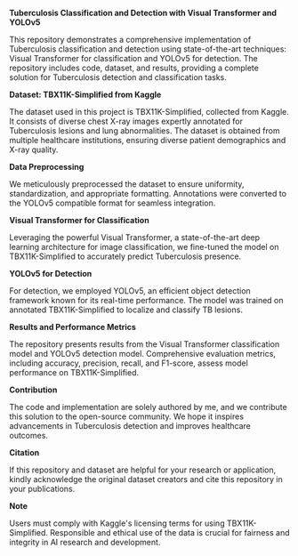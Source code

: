 <b>Tuberculosis Classification and Detection with Visual Transformer and YOLOv5</b>

This repository demonstrates a comprehensive implementation of Tuberculosis classification and detection using state-of-the-art techniques: Visual Transformer for classification and YOLOv5 for detection. The repository includes code, dataset, and results, providing a complete solution for Tuberculosis detection and classification tasks.

<b>Dataset: TBX11K-Simplified from Kaggle</b>

The dataset used in this project is TBX11K-Simplified, collected from Kaggle. It consists of diverse chest X-ray images expertly annotated for Tuberculosis lesions and lung abnormalities. The dataset is obtained from multiple healthcare institutions, ensuring diverse patient demographics and X-ray quality.

<b>Data Preprocessing</b>

We meticulously preprocessed the dataset to ensure uniformity, standardization, and appropriate formatting. Annotations were converted to the YOLOv5 compatible format for seamless integration.

<b>Visual Transformer for Classification</b>

Leveraging the powerful Visual Transformer, a state-of-the-art deep learning architecture for image classification, we fine-tuned the model on TBX11K-Simplified to accurately predict Tuberculosis presence.

<b>YOLOv5 for Detection</b>

For detection, we employed YOLOv5, an efficient object detection framework known for its real-time performance. The model was trained on annotated TBX11K-Simplified to localize and classify TB lesions.

<b>Results and Performance Metrics</b>

The repository presents results from the Visual Transformer classification model and YOLOv5 detection model. Comprehensive evaluation metrics, including accuracy, precision, recall, and F1-score, assess model performance on TBX11K-Simplified.

<b>Contribution</b>

The code and implementation are solely authored by me, and we contribute this solution to the open-source community. We hope it inspires advancements in Tuberculosis detection and improves healthcare outcomes.

<b>Citation</b>

If this repository and dataset are helpful for your research or application, kindly acknowledge the original dataset creators and cite this repository in your publications.

<b>Note</b>

Users must comply with Kaggle's licensing terms for using TBX11K-Simplified. Responsible and ethical use of the data is crucial for fairness and integrity in AI research and development.
